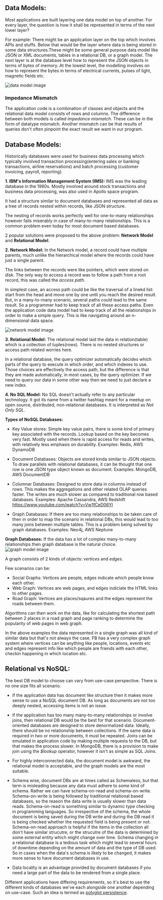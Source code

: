 ## Data Models:
Most applications are built layering one data model on top of another. For every layer, the question is how it shall be represented in terms of the next lower layer?

For example: There might be an application layer on the top which involves APIs and stuffs. Below that would be the layer where data is being stored in some data structures.These might be some general purpose data model like JSON or XML documents, tables in a relational DB, or a graph model. The next layer is at the database level how to represent the JSON objects in terms of bytes of memory. At the lowest level, the modelling involves on how to represent the bytes in terms of electrical currents, pulses of light, magnetic fields etc.

![data model image](https://github.com/suvhotta/[designing-data-intensive-applications]/blob/master/data-models-and-query-languages/images/data_layer.png?raw=true)

### Impedance Mismatch
The application code is a combination of classes and objects and the relational data model consists of rows and columns. The difference between both models is called *impedance mismatch*. These can be in the form of datatype mismatch. Another mismatch can be that results of queries don't often pinpoint the exact result we want in our program.

## Database Models:
Historically databases were used for business data processing which typically involved transaction processing(entering sales or banking transactions, airline reservations) and batch processing (customer invoicing, payroll, reporting).


**1. IBM's Information Management System (IMS):**
IMS was the leading database in the 1960s. Mostly involved around stock transactions and business data processing, was also used in Apollo space program.

It had a structure similar to document databases and represented all data as a tree of records nested within records, like JSON structure.

The nesting of records works perfectly well for one-to-many relationships however fails miserably in case of many-to-many relationships. This is a common problem even today for most document based databases.

2 popular solutions were proposed to the above problem: **Network Model** and **Relational Model**.


**2. Network Model:**
In the Network model, a record could have multiple parents, much unlike the hierarchical model where the records could have just a single parent.

The links between the records were like pointers, which were stored on disk. The only way to access a record was to follow a path from a root record, this was called the *access path*.

In simplest case, an access path could be like the traversal of a linekd list: start from the head and move one by one until you reach the desired result. But, in a many-to-many scenario, several paths could lead to the same result. So a programmer had to keep track of all these access paths. Even the application code data model had to keep track of all the relationships in order to make a simple query. This is like navigating around an n-dimensional data space.

![network model image](https://github.com/suvhotta/[designing-data-intensive-applications]/blob/master/data-models-and-query-languages/images/network_model.png?raw=true)


**3. Relational Model:**
The relational model laid the data in relation(table) which is a collection of tuples(rows). There is no nested structures or access path related worries here.

In a relational database, the query optimizer automatically decides which parts of the query to execute in which order, and which indexes to use. Those choices are effectively the access path, but the difference is that they are made automatically, in most cases, by the query optimizer. If we need to query our data in some other way then we need to just declare a new index.


**4. No SQL Model:**
No SQL doesn't actually refer to any particular technology. It got its name from a twitter hashtag meant for a meetup on open source, distributed, non-relational databases.  It is interpreted as *Not Only SQL*. 


**Types of NoSQL Databases:**
- Key Value stores: Simple key value pairs, there is some kind of primary key associated with the records. Lookup based on the key becomes very fast. Mostly used when there is rapid access for reads and writes, with relatively less emphasis on durability. 
Examples: Redis, AWS DynamoDB

- Document Databases: Objects are stored kinda similar to JSON objects. To draw parallels with relational databases, it can be thought that one row is one JSON type object known as document.
Examples: MongoDB, AWS DocumentDB

- Columnar Databases: Designed to store data in columns instead of rows. This makes the aggregations and other related OLAP queries faster. The writes are much slower as compared to traditional row based databases.
Examples: Apache Cassandra, AWS Redshift
https://www.youtube.com/watch?v=Vw1fCeD06YI

- Graph Databases: If there are too many relationships to be taken care of then in order to map the scenario in relational DBs, this would lead to too many joins between multiple tables. This is a problem being solved by graph databases.
Examples: Neo4j, AWS Neptune



**Graph Databases:**
If the data has a lot of complex many-to-many relationships then graph database is the natural choice. 
![graph model image](https://github.com/suvhotta/[designing-data-intensive-applications]/blob/master/data-models-and-query-languages/images/Graph-database-sketch.jpg?raw=true)

A graph consists of 2 kinds of objects: *vertices* and *edges*. 

Few scenarios can be: 
- Social Graphs: Vertices are people, edges indicate which people know each other.
- Web Graph: Vertices are web pages, and edges indiciate the HTML links to other pages.
- Road Graph: Vertices are places/sqaures and the edges represent the roads between them.

Algorithms can then work on the data, like for calculating the shortest path between 2 places in a road graph and page ranking to determine the popularity of web pages in web graph.

In the above examples the data represented in a single graph was all kind of similar data but that's not always the case. FB has a very complex graph system where vertices can be anything like people, locations, events etc and edges represent info like which people are friends with each other, checkin happening in which location etc.

## Relational vs NoSQL:
The best DB model to choose can vary from use-case perspective. There is no one size fits all scenario.

- If the application data has document like structure then it makes more sense to use a NoSQL document DB. As long as documents are not too deeply nested, accessing items is not an issue.

- If the application has too many many-to-many relationships or involve joins, then relational DB would be the best for that scenario. Document-oriented databases are designed to store denormalized data. Ideally, there should be no relationship between collections. If the same data is required in two or more documents, it must be repeated. Joins can be emulated in application code by making multiple requests to the DB, but that makes the process slower. In MongoDB, there is a provision to make join using the *$lookup* operator, however it isn't as simple as SQL Joins.

- For highly interconnected data, the document model is awkward, the relational model is acceptable, and the graph models are the most suitable.

- Schema wise, document DBs are at times called as Schemaless, but that term is misleading because any data must adhere to some kind of schema. Rather we can have schema-on-read and schema-on-write. Schema-on-write is being followed by traditional relational based databases, so the reason the data write is usually slower than data reads. 
Schema-on-read is something similar to dynamic type checking in programming languages. So irrespective of the schema, the whole document is being saved during the DB write and during the DB read it is being checked whether the requested field is being present or not. 
Schema-on-read approach is helpful if the items in the collection all don't have similar strucutre, or the strucutre of the data is determined by some external entity which might change over time. Schema changing in a relational database is a tedious task which might lead to several hours of downtime depending on the amount of data and the type of DB used. So in cases when the data's schema is likely to be changed, it makes more sense to have document databases in use.

- Data locality is an advantage provided by document databases if you need a large part of the data to be rendered from a single place.


Different applications have differing requirements, so it's best to use the different kinds of databases we've each alongside one another depending on use-case. Such an idea is termed as [polyglot persistence](https://www.jamesserra.com/archive/2015/07/what-is-polyglot-persistence/).